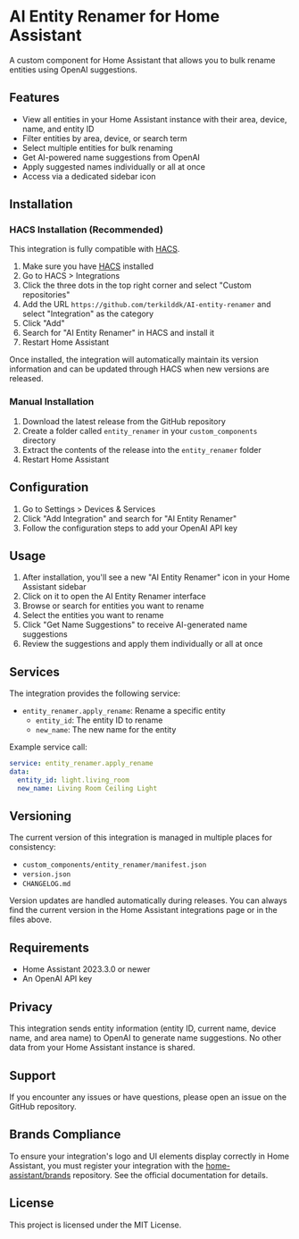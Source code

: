 # AI Entity Renamer for Home Assistant

A custom component for Home Assistant that allows you to bulk rename entities using OpenAI suggestions.

## Features

- View all entities in your Home Assistant instance with their area, device, name, and entity ID
- Filter entities by area, device, or search term
- Select multiple entities for bulk renaming
- Get AI-powered name suggestions from OpenAI
- Apply suggested names individually or all at once
- Access via a dedicated sidebar icon

## Installation

### HACS Installation (Recommended)

This integration is fully compatible with [HACS](https://hacs.xyz/).

1. Make sure you have [HACS](https://hacs.xyz/) installed
2. Go to HACS > Integrations
3. Click the three dots in the top right corner and select "Custom repositories"
4. Add the URL `https://github.com/terkilddk/AI-entity-renamer` and select "Integration" as the category
5. Click "Add"
6. Search for "AI Entity Renamer" in HACS and install it
7. Restart Home Assistant

Once installed, the integration will automatically maintain its version information and can be updated through HACS when new versions are released.

### Manual Installation

1. Download the latest release from the GitHub repository
2. Create a folder called `entity_renamer` in your `custom_components` directory
3. Extract the contents of the release into the `entity_renamer` folder
4. Restart Home Assistant

## Configuration

1. Go to Settings > Devices & Services
2. Click "Add Integration" and search for "AI Entity Renamer"
3. Follow the configuration steps to add your OpenAI API key

## Usage

1. After installation, you'll see a new "AI Entity Renamer" icon in your Home Assistant sidebar
2. Click on it to open the AI Entity Renamer interface
3. Browse or search for entities you want to rename
4. Select the entities you want to rename
5. Click "Get Name Suggestions" to receive AI-generated name suggestions
6. Review the suggestions and apply them individually or all at once

## Services

The integration provides the following service:

- `entity_renamer.apply_rename`: Rename a specific entity
  - `entity_id`: The entity ID to rename
  - `new_name`: The new name for the entity

Example service call:

```yaml
service: entity_renamer.apply_rename
data:
  entity_id: light.living_room
  new_name: Living Room Ceiling Light
```

## Versioning

The current version of this integration is managed in multiple places for consistency:
- `custom_components/entity_renamer/manifest.json`
- `version.json`
- `CHANGELOG.md`

Version updates are handled automatically during releases. You can always find the current version in the Home Assistant integrations page or in the files above.

## Requirements

- Home Assistant 2023.3.0 or newer
- An OpenAI API key

## Privacy

This integration sends entity information (entity ID, current name, device name, and area name) to OpenAI to generate name suggestions. No other data from your Home Assistant instance is shared.

## Support

If you encounter any issues or have questions, please open an issue on the GitHub repository.

## Brands Compliance

To ensure your integration's logo and UI elements display correctly in Home Assistant, you must register your integration with the [home-assistant/brands](https://github.com/home-assistant/brands) repository. See the official documentation for details.

## License

This project is licensed under the MIT License.
